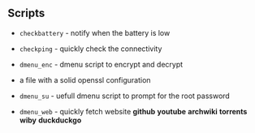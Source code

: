 ## Scripts
* `checkbattery` - notify when the battery is low

* `checkping` - quickly check the connectivity

* `dmenu_enc` - dmenu script to encrypt and decrypt 
* a file with a solid openssl configuration

* `dmenu_su` - uefull dmenu script to prompt for the root 
password

* `dmenu_web` - quickly fetch website 
__github__
__youtube__
__archwiki__
__torrents__
__wiby__
__duckduckgo__
